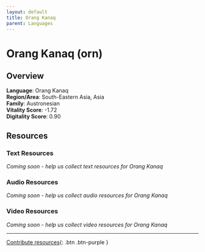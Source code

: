 ```yaml
---
layout: default
title: Orang Kanaq
parent: Languages
---
```


# Orang Kanaq (orn)

## Overview

**Language**: Orang Kanaq  
**Region/Area**: South-Eastern Asia, Asia  
**Family**: Austronesian  
**Vitality Score**: -1.72  
**Digitality Score**: 0.90  

## Resources

### Text Resources
*Coming soon - help us collect text resources for Orang Kanaq*

### Audio Resources
*Coming soon - help us collect audio resources for Orang Kanaq*

### Video Resources
*Coming soon - help us collect video resources for Orang Kanaq*

---

[Contribute resources](https://fairtrain.github.io/){: .btn .btn-purple }
